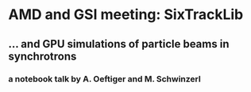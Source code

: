 # AMD and GSI meeting: SixTrackLib

## ... and GPU simulations of particle beams in synchrotrons

### a notebook talk by A. Oeftiger and M. Schwinzerl
